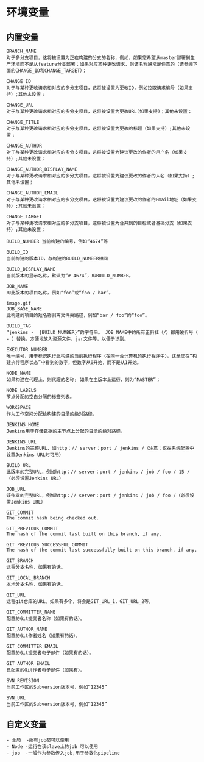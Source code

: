 # 环境变量

## 内置变量

    BRANCH_NAME
    对于多分支项目，这将被设置为正在构建的分支的名称，例如，如果您希望从master部署到生产环境而不是从feature分支部署；如果对应某种更改请求，则该名称通常是任意的（请参阅下面的CHANGE_ID和CHANGE_TARGET）；

    CHANGE_ID
    对于与某种更改请求相对应的多分支项目，这将被设置为更改ID，例如拉取请求编号（如果支持）;其他未设置；

    CHANGE_URL
    对于与某种更改请求相对应的多分支项目，这将被设置为更改URL(如果支持)；其他未设置；

    CHANGE_TITLE
    对于与某种更改请求相对应的多分支项目，这将被设置为更改的标题（如果支持）;其他未设置；

    CHANGE_AUTHOR
    对于与某种更改请求相对应的多分支项目，这将被设置为建议更改的作者的用户名（如果支持）;其他未设置；

    CHANGE_AUTHOR_DISPLAY_NAME
    对于与某种更改请求相对应的多分支项目，这将被设置为建议更改的作者的人名（如果支持）;其他未设置；

    CHANGE_AUTHOR_EMAIL
    对于与某种更改请求相对应的多分支项目，这将被设置为建议更改的作者的Email地址（如果支持）;其他未设置；

    CHANGE_TARGET
    对于与某种更改请求相对应的多分支项目，这将被设置为合并到的目标或者基础分支（如果支持）;其他未设置；

    BUILD_NUMBER 当前构建的编号，例如“4674”等

    BUILD_ID
    当前构建的版本ID，与构建的BUILD_NUMBER相同

    BUILD_DISPLAY_NAME
    当前版本的显示名称，默认为“# 4674”，即BUILD_NUMBER。

    JOB_NAME
    即此版本的项目名称，例如“foo”或“foo / bar”。

    image.gif
    JOB_BASE_NAME
    此构建的项目的短名称剥离文件夹路径，例如“bar / foo”的“foo”。

    BUILD_TAG
    “jenkins -  {BUILD_NUMBER}”的字符串。 JOB_NAME中的所有正斜杠（/）都用破折号（ - ）替换。方便地放入资源文件，jar文件等，以便于识别。

    EXECUTOR_NUMBER
    唯一编号，用于标识执行此构建的当前执行程序（在同一台计算机的执行程序中）。这是您在“构建执行程序状态”中看到的数字，但数字从0开始，而不是从1开始。

    NODE_NAME
    如果构建在代理上，则代理的名称; 如果在主版本上运行，则为“MASTER”；

    NODE_LABELS
    节点分配的空白分隔的标签列表。

    WORKSPACE
    作为工作空间分配给构建的目录的绝对路径。

    JENKINS_HOME
    Jenkins用于存储数据的主节点上分配的目录的绝对路径。

    JENKINS_URL
    Jenkins的完整URL，如http：// server：port / jenkins /（注意：仅在系统配置中设置Jenkins URL时可用）

    BUILD_URL
    此版本的完整URL，例如http：// server：port / jenkins / job / foo / 15 /（必须设置Jenkins URL）

    JOB_URL
    该作业的完整URL，例如http：// server：port / jenkins / job / foo /（必须设置Jenkins URL）

    GIT_COMMIT
    The commit hash being checked out.

    GIT_PREVIOUS_COMMIT
    The hash of the commit last built on this branch, if any.

    GIT_PREVIOUS_SUCCESSFUL_COMMIT
    The hash of the commit last successfully built on this branch, if any.

    GIT_BRANCH
    远程分支名称，如果有的话。

    GIT_LOCAL_BRANCH
    本地分支名称，如果有的话。

    GIT_URL
    远程git仓库的URL。如果有多个，将会是GIT_URL_1，GIT_URL_2等。

    GIT_COMMITTER_NAME
    配置的Git提交者名称（如果有的话）。

    GIT_AUTHOR_NAME
    配置的Git作者姓名（如果有的话）。

    GIT_COMMITTER_EMAIL
    配置的Git提交者电子邮件（如果有的话）。

    GIT_AUTHOR_EMAIL
    已配置的Git作者电子邮件（如果有）。

    SVN_REVISION
    当前工作区的Subversion版本号，例如“12345”

    SVN_URL
    当前工作区的Subversion版本号，例如“12345”

## 自定义变量

    - 全局  -所有job都可以使用
    - Node -运行在该slave上的job 可以使用
    - job  -一般作为参数传入job,用于参数化pipeline
